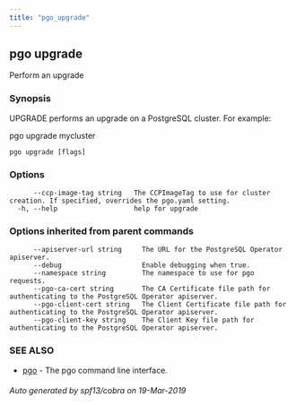 ```yaml
---
title: "pgo_upgrade"
---
```

## pgo upgrade

Perform an upgrade

### Synopsis

UPGRADE performs an upgrade on a PostgreSQL cluster. For example:

  pgo upgrade mycluster

```
pgo upgrade [flags]
```

### Options

```
      --ccp-image-tag string   The CCPImageTag to use for cluster creation. If specified, overrides the pgo.yaml setting.
  -h, --help                   help for upgrade
```

### Options inherited from parent commands

```
      --apiserver-url string     The URL for the PostgreSQL Operator apiserver.
      --debug                    Enable debugging when true.
      --namespace string         The namespace to use for pgo requests.
      --pgo-ca-cert string       The CA Certificate file path for authenticating to the PostgreSQL Operator apiserver.
      --pgo-client-cert string   The Client Certificate file path for authenticating to the PostgreSQL Operator apiserver.
      --pgo-client-key string    The Client Key file path for authenticating to the PostgreSQL Operator apiserver.
```

### SEE ALSO

* [pgo](/cli/pgo/)	 - The pgo command line interface.

###### Auto generated by spf13/cobra on 19-Mar-2019
